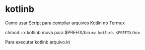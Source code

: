 # kotlinb
Como usar
Script para compilar arquivos Kotlin no Termux

chmod +x kotlinb
mova para $PREFIX/bin
`mv kotlinb $PREFIX/bin`

Para executar
kotlinb arquivo.kt
